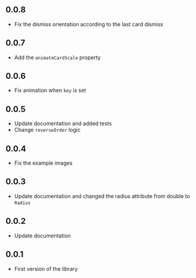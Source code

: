 ## 0.0.8

* Fix the dismiss orientation according to the last card dismiss

## 0.0.7

* Add the `animateCardScale` property

## 0.0.6

* Fix animation when `key` is set

## 0.0.5

* Update documentation and added tests
* Change `reverseOrder` logic

## 0.0.4

* Fix the example images

## 0.0.3

* Update documentation and changed the radius attribute from double to `Radius`

## 0.0.2

* Update documentation

## 0.0.1

* First version of the library